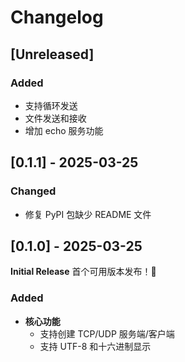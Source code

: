 # Changelog

## [Unreleased]

### Added

- 支持循环发送
- 文件发送和接收
- 增加 echo 服务功能

## [0.1.1] - 2025-03-25

### Changed

- 修复 PyPI 包缺少 README 文件

## [0.1.0] - 2025-03-25

**Initial Release** 首个可用版本发布！🎉

### Added
- **核心功能**
  - 支持创建 TCP/UDP 服务端/客户端
  - 支持 UTF-8 和十六进制显示

